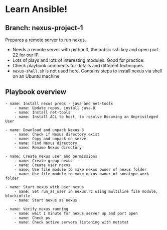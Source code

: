 # Learn Ansible!

## Branch: nexus-project-1

Prepares a remote server to run nexus.

- Needs a remote server with python3, the public ssh key and open port 22 for our IP.
- Lots of plays and lots of interesting modules. Good for practice.
- Check playbook comments for details and different techniques
- `nexus-shell.sh` is not used here. Contains steps to install nexus via shell on an Ubuntu machine

## Playbook overview

```
- name: Install nexus preqs - java and net-tools
    - name: Update repos, install java-8
    - name: Install net-tools
    - name: Install ACL to host, to resolve Becoming an Unprivileged User

- name: Download and unpack Nexus 3
    - name: Check if Nexus directory exist
    - name: Copy and unpack on serve
    - name: Find Nexus directory
    - name: Rename Nexus directory

- name: Create nexus user and permissions
    - name: Create group nexus
    - name: Create user nexus
    - name: Use file module to make nexus owner of nexus folder
    - name: Use file module to make nexus owner of sonatype-work folder

- name: Start nexus with user nexus
    - name: Set run_as_user in nexus.rc using multiline file module, blockinfile
    - name: Start nexus as nexus

- name: Verify nexus running
    - name: wait 1 minute for nexus server up and port open
    - name: Check ps
    - name: Check active servers listening with netstat
```
